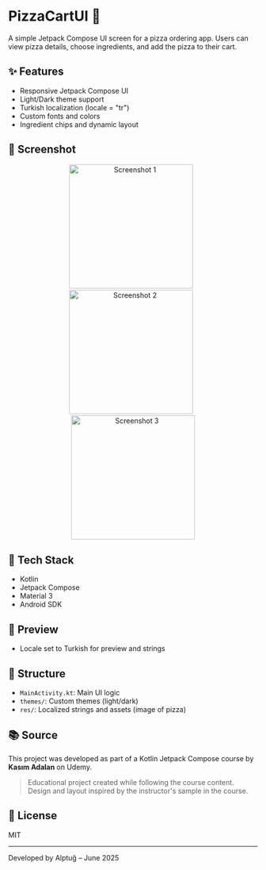 # PizzaCartUI 🍕

A simple Jetpack Compose UI screen for a pizza ordering app. Users can view pizza details, choose ingredients, and add the pizza to their cart.

## ✨ Features

- Responsive Jetpack Compose UI
- Light/Dark theme support
- Turkish localization (locale = "tr")
- Custom fonts and colors
- Ingredient chips and dynamic layout

## 📸 Screenshot
<p align="center">
  <img src="https://github.com/user-attachments/assets/7195c0b1-2411-42b8-94b5-b169a93b44c7" alt="Screenshot 1" width="250"/>
  &nbsp;
  <img src="https://github.com/user-attachments/assets/157816a2-619c-45b5-811c-8424de2b0412" alt="Screenshot 2" width="250"/>
  &nbsp;
  <img src="https://github.com/user-attachments/assets/280dd388-896c-4656-8da0-a0a7c07a2d46" alt="Screenshot 3" width="250"/>
</p>


## 🚀 Tech Stack

- Kotlin
- Jetpack Compose
- Material 3
- Android SDK

## 🧪 Preview

- Locale set to Turkish for preview and strings

## 📁 Structure

- `MainActivity.kt`: Main UI logic
- `themes/`: Custom themes (light/dark)
- `res/`: Localized strings and assets (image of pizza)

## 📚 Source

This project was developed as part of a Kotlin Jetpack Compose course by **Kasım Adalan** on Udemy.

> Educational project created while following the course content.  
> Design and layout inspired by the instructor's sample in the course.

## 📝 License

MIT

---

Developed by Alptuğ – June 2025
